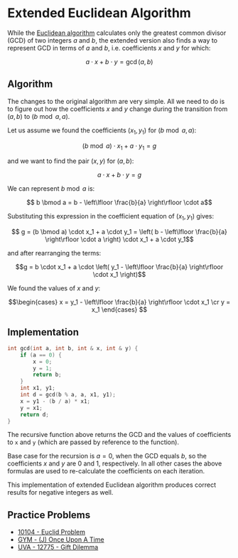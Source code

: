 # Extended Euclidean Algorithm

While the [Euclidean algorithm](../algebra/euclid-algorithm/) calculates only the greatest common divisor (GCD) of two integers $a$ and $b$, the extended version also finds a way to represent GCD in terms of $a$ and $b$, i.e. coefficients $x$ and $y$ for which:

$$a \cdot x + b \cdot y = \gcd(a, b)$$

## Algorithm

The changes to the original algorithm are very simple. All we need to do is to figure out how the coefficients $x$ and $y$ change during the transition from $(a, b)$ to $(b \bmod a, a)$.

Let us assume we found the coefficients $(x_1, y_1)$ for $(b \bmod a, a)$:

$$ (b \bmod a) \cdot x_1 + a \cdot y_1 = g$$

and we want to find the pair $(x, y)$ for $(a, b)$:

$$ a \cdot x + b \cdot y = g$$

We can represent $b \bmod a$ is:

$$ b \bmod a = b - \left\lfloor \frac{b}{a} \right\rfloor \cdot a$$

Substituting this expression in the coefficient equation of $(x_1, y_1)$ gives:

$$ g = (b \bmod a) \cdot x_1 + a \cdot y_1 = \left( b - \left\lfloor \frac{b}{a} \right\rfloor \cdot a \right) \cdot x_1 + a \cdot y_1$$

and after rearranging the terms:

$$g = b \cdot x_1 + a \cdot \left( y_1 - \left\lfloor \frac{b}{a} \right\rfloor \cdot x_1 \right)$$

We found the values of $x$ and $y$:

$$\begin{cases}
x = y_1 - \left\lfloor \frac{b}{a} \right\rfloor \cdot x_1 \cr
y = x_1
\end{cases} $$

## Implementation

```cpp
int gcd(int a, int b, int & x, int & y) {
    if (a == 0) {
        x = 0;
        y = 1;
        return b;
    }
    int x1, y1;
    int d = gcd(b % a, a, x1, y1);
    x = y1 - (b / a) * x1;
    y = x1;
    return d;
}
```

The recursive function above returns the GCD and the values of coefficients to `x` and `y` (which are passed by reference to the function).

Base case for the recursion is $a = 0$, when the GCD equals $b$, so the coefficients $x$ and $y$ are $0$ and $1$, respectively. In all other cases the above formulas are used to re-calculate the coefficients on each iteration.

This implementation of extended Euclidean algorithm produces correct results for negative integers as well.

## Practice Problems

* [10104 - Euclid Problem](https://uva.onlinejudge.org/index.php?option=com_onlinejudge&Itemid=8&page=show_problem&problem=1045)
* [GYM - (J) Once Upon A Time](http://codeforces.com/gym/100963)
* [UVA - 12775 - Gift Dilemma](https://uva.onlinejudge.org/index.php?option=com_onlinejudge&Itemid=8&page=show_problem&problem=4628)
